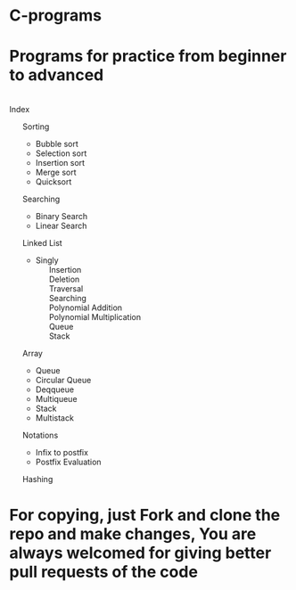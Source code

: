 # C-programs
<h1>Programs for practice from beginner to advanced</h1>
<br>
Index
<ul>Sorting
  <ul>
  <li> Bubble sort</li>
  <li> Selection sort</li>
  <li> Insertion sort</li>
  <li> Merge sort</li>
  <li> Quicksort</li>
  </ul>
</ul>
<ul>Searching
  <ul>
  <li>Binary Search</li>
  <li>Linear Search</li>
  </ul>
</ul>
<ul>Linked List
  <ul>
  <li>Singly
    <ul>Insertion</ul>
    <ul>Deletion</ul>
    <ul>Traversal</ul>
    <ul>Searching</ul>
    <ul>Polynomial Addition</ul>
    <ul>Polynomial Multiplication</ul>
    <ul>Queue</ul>
    <ul>Stack</ul>
  </li>
    </ul>
</ul>
<ul>Array
  <ul>
  <li>Queue
    <li>Circular Queue</li>
    <li>Deqqueue</li>
    <li>Multiqueue</li>
   </li>
   <li>Stack
    <li>Multistack</li>
  </li>
  </ul>
</ul>
<ul>Notations
  <ul>
  <li>Infix to postfix</li>
  <li>Postfix Evaluation</li>
  </ul>
</ul>
<ul>Hashing</ul>

<h1>For copying, just Fork and clone the repo and make changes, You are always welcomed for giving better pull requests of the code</h1>
